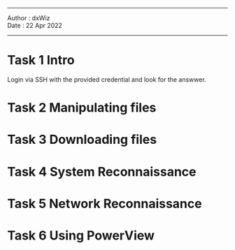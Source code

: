 ***

Author : dxWiz   
Date : 22 Apr 2022

***


# Task 1 Intro

Login via SSH with the provided credential and look for the answwer.

# Task 2 Manipulating files
# Task 3 Downloading files
# Task 4 System Reconnaissance
# Task 5 Network Reconnaissance
# Task 6 Using PowerView 
